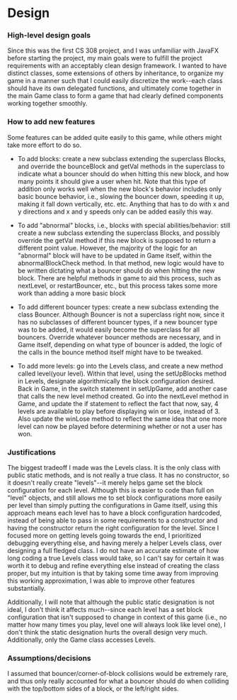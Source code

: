 Design
======

### High-level design goals

Since this was the first CS 308 project, and I was unfamiliar with JavaFX before starting the project, my main goals were to fulfill the project requirements with an acceptably clean design framework. I wanted to have distinct classes, some extensions of others by inheritance, to organize my game in a manner such that I could easily discretize the work--each class should have its own delegated functions, and ultimately come together in the main Game class to form a game that had clearly defined components working together smoothly.

### How to add new features

Some features can be added quite easily to this game, while others might take more effort to do so.

* To add blocks: create a new subclass extending the superclass Blocks, and override the bounceBlock and getVal methods in the superclass to indicate what a bouncer should do when hitting this new block, and how many points it should give a user when hit. Note that this type of addition only works well when the new block's behavior includes only basic bounce behavior, i.e., slowing the bouncer down, speeding it up, making it fall down vertically, etc. etc. Anything that has to do with x and y directions and x and y speeds only can be added easily this way.

* To add "abnormal" blocks, i.e., blocks with special abilities/behavior: still create a new subclass extending the superclass Blocks, and possibly override the getVal method if this new block is supposed to return a different point value. However, the majority of the logic for an "abnormal" block will have to be updated in Game itself, within the abnormalBlockCheck method. In that method, new logic would have to be written dictating what a bouncer should do when hitting the new block. There are helpful methods in game to aid this process, such as nextLevel, or restartBouncer, etc., but this process takes some more work than adding a more basic block

* To add different bouncer types: create a new subclass extending the class Bouncer. Although Bouncer is not a superclass right now, since it has no subclasses of different bouncer types, if a new bouncer type was to be added, it would easily become the superclass for all bouncers. Override whatever bouncer methods are necessary, and in Game itself, depending on what type of bouncer is added, the logic of the calls in the bounce method itself might have to be tweaked.

* To add more levels: go into the Levels class, and create a new method called level(your level). Within that level, using the setUpBlocks method in Levels, designate algorithmically the block configuration desired. Back in Game, in the switch statement in setUpGame, add another case that calls the new level method created. Go into the nextLevel method in Game, and update the if statement to reflect the fact that now, say, 4 levels are available to play before displaying win or lose, instead of 3. Also update the winLose method to reflect the same idea that one more level can now be played before determining whether or not a user has won.

### Justifications

The biggest tradeoff I made was the Levels class. It is the only class with public static methods, and is not really a true class. It has no constructor, so it doesn't really create "levels"--it merely helps game set the block configuration for each level. Although this is easier to code than full on "level" objects, and still allows me to set block configurations more easily per level than simply putting the configurations in Game itself, using this approach means each level has to have a block configuration hardcoded, instead of being able to pass in some requirements to a constructor and having the constructor return the right configuration for the level. Since I focused more on getting levels going towards the end, I prioritized debugging everything else, and having merely a helper Levels class, over designing a full fledged class. I do not have an accurate estimate of how long coding a true Levels class would take, so I can't say for certain it was worth it to debug and refine everything else instead of creating the class proper, but my intuition is that by taking some time away from improving this working approximation, I was able to improve other features substantially.

Additionally, I will note that although the public static designation is not ideal, I don't think it affects much--since each level has a set block configuration that isn't supposed to change in context of this game (i.e., no matter how many times you play, level one will always look like level one), I don't think the static designation hurts the overall design very much. Additionally, only the Game class accesses Levels.

### Assumptions/decisions

I assumed that bouncer/corner-of-block collisions would be extremely rare, and thus only really accounted for what a bouncer should do when colliding with the top/bottom sides of a block, or the left/right sides.